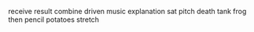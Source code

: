 receive result combine driven music explanation sat pitch death tank frog then pencil potatoes stretch